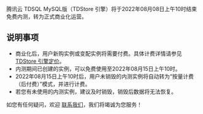 腾讯云 TDSQL MySQL版（TDStore 引擎）将于2022年08月08日上午10时结束免费内测，转为正式商业化运营。

## 说明事项
- 商业化后，用户新购实例或变配实例将需要付费。具体计费详情请参见 [TDStore 引擎定价](https://cloud.tencent.com/document/product/557/63516)。 
- 内测期间已创建的实例，可以免费使用至2022年08月15日上午10时。
- 2022年08月15日上午10时后，用户未销毁的内测实例将自动转为“按量计费（后付费）”模式，并进行计费。
- 若您有未使用的内测实例，建议及时销毁，销毁后数据将无法恢复。

如您有任何疑问，欢迎 [联系我们](https://cloud.tencent.com/online-service)，我们将竭诚为您服务！

